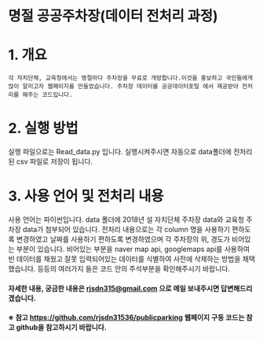 명절 공공주차장(데이터 전처리 과정)
======================

# 1. 개요 
```
각 자치단체, 교육청에서는 명절마다 주차장을 무료로 개방합니다.이것을 홍보하고 국민들에게 많이 알리고자 웹페이지를 만들었습니다. 주차장 데이터를 공공데이터포털 에서 제공받아 전처리를 해주는 코드입니다.
```

# 2. 실행 방법
실행 파일으로는 Read_data.py 입니다. 실행시켜주시면 자동으로 data폴더에 전처리된 csv 파일로 저장이 됩니다.

# 3. 사용 언어 및 전처리 내용
사용 언어는 파이썬입니다. data 폴더에 2018년 설 자치단체 주차장 data와 교육청 주차장 data가 첨부되어 있습니다. 전처리 내용으로는 각 column 명을 사용하기 편하도록 변경하였고 날짜를 사용하기 편하도록 변경하였으며 각 주차장의 위, 경도가 비어있는 부분이 있습니다. 비어있는 부분을 naver map api, googlemaps api를 사용하여 빈 데이터를 채웠고 잘못 입력되어있는 데이터를 식별하여 사전에 삭제하는 방법을 채택했습니다. 등등의 여러가지 들은 코드 안의 주석부분을 확인해주시기 바랍니다.

#### 자세한 내용, 궁금한 내용은 rjsdn315@gmail.com 으로 메일 보내주시면 답변해드리겠습니다.

#### ※ 참고     https://github.com/rjsdn31536/publicparking   웹페이지 구동 코드는 참고 github을 참고하시기 바랍니다.
